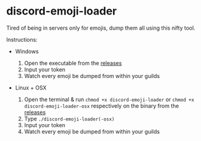 # discord-emoji-loader
Tired of being in servers only for emojis, dump them all using this nifty tool.

Instructions:
- Windows
  1. Open the executable from the [releases](https://github.com/discoli/discord-emoji-loader/releases/)
  2. Input your token
  3. Watch every emoji be dumped from within your guilds
  
- Linux + OSX
  1. Open the terminal & run `chmod +x discord-emoji-loader` or `chmod +x discord-emoji-loader-osx` respectively on the binary from the [releases](https://github.com/discoli/discord-emoji-loader/releases/)
  2. Type `./discord-emoji-loader(-osx)`
  3. Input your token
  4. Watch every emoji be dumped from within your guilds
